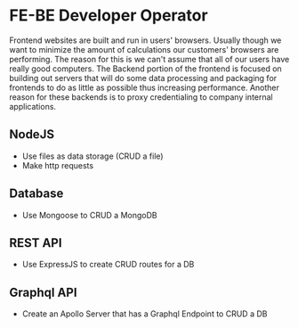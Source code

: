 # FE-BE Developer Operator

Frontend websites are built and run in users' browsers. Usually though we want to minimize the amount of calculations our customers' browsers are performing. The reason for this is we can't assume that all of our users have really good computers. The Backend portion of the frontend is focused on building out servers that will do some data processing and packaging for frontends to do as little as possible thus increasing performance. Another reason for these backends is to proxy credentialing to company internal applications.

## NodeJS
- Use files as data storage (CRUD a file)
- Make http requests

## Database 
- Use Mongoose to CRUD a MongoDB

## REST API
- Use ExpressJS to create CRUD routes for a DB

## Graphql API
- Create an Apollo Server that has a Graphql Endpoint to CRUD a DB
